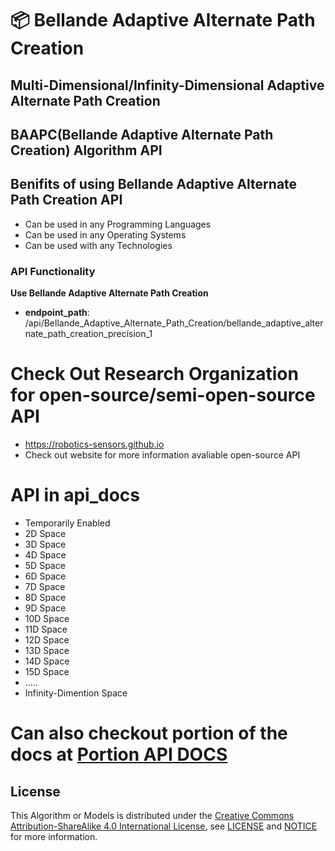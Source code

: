 # 📦 Bellande Adaptive Alternate Path Creation
## Multi-Dimensional/Infinity-Dimensional Adaptive Alternate Path Creation
## BAAPC(Bellande Adaptive Alternate Path Creation) Algorithm API

## Benifits of using Bellande Adaptive Alternate Path Creation API
- Can be used in any Programming Languages
- Can be used in any Operating Systems
- Can be used with any Technologies

### API Functionality

**Use Bellande Adaptive Alternate Path Creation**
- **endpoint_path**: /api/Bellande_Adaptive_Alternate_Path_Creation/bellande_adaptive_alternate_path_creation_precision_1

# Check Out Research Organization for open-source/semi-open-source API
- https://robotics-sensors.github.io
- Check out website for more information avaliable open-source API 

# API in api_docs
- Temporarily Enabled
- 2D Space
- 3D Space
- 4D Space
- 5D Space
- 6D Space
- 7D Space
- 8D Space
- 9D Space
- 10D Space
- 11D Space
- 12D Space
- 13D Space
- 14D Space
- 15D Space
- .....
- Infinity-Dimention Space

# Can also checkout portion of the docs at [Portion API DOCS](https://github.com/Robotics-Sensors/bellande_adaptive_alternate_path_creation/blob/main/api_docs.md)

## License
This Algorithm or Models is distributed under the [Creative Commons Attribution-ShareAlike 4.0 International License](http://creativecommons.org/licenses/by-sa/4.0/), see [LICENSE](https://github.com/RonaldsonBellande/bellande_adaptive_alternate_path_creation/blob/main/LICENSE) and [NOTICE](https://github.com/RonaldsonBellande/bellande_adaptive_alternate_path_creation/blob/main/LICENSE) for more information.
